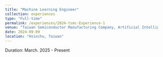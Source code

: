 ```yaml
---
title: "Machine Learning Engineer"
collection: experiences
type: "Full-time"
permalink: /experiences/2024-tsmc-Experience-1
venue: "Taiwan Semiconductor Manufacturing Company, Artificial Intelligence Application and Platform Department"
date: 2024-09-09
location: "Hsinchu, Taiwan"
---
```


Duration: March. 2025 - Present


